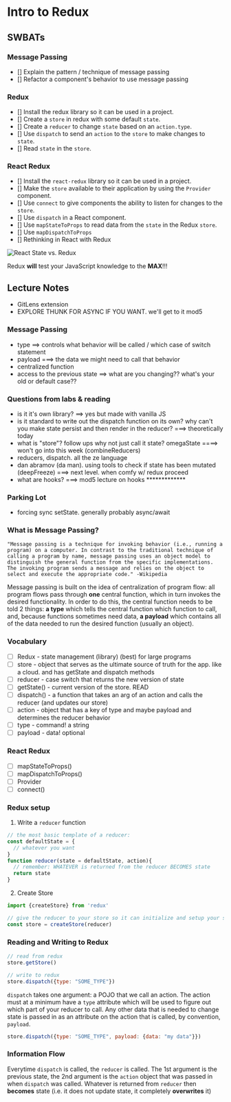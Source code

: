 Intro to Redux
==============

## SWBATs

### Message Passing
- [] Explain the pattern / technique of message passing
- [] Refactor a component's behavior to use message passing 

### Redux
- [] Install the redux library so it can be used in a project.
- [] Create a `store` in redux with some default `state`.
- [] Create a `reducer` to change `state` based on an `action.type`.
- [] Use `dispatch` to send an `action` to the `store` to make changes to `state`.
- [] Read `state` in the `store`.

### React Redux
- [] Install the `react-redux` library so it can be used in a project.
- [] Make the `store` available to their application by using the `Provider` component.
- [] Use `connect` to give components the ability to listen for changes to the `store`.
- [] Use `dispatch` in a React component.
- [] Use `mapStateToProps` to read data from the `state` in the Redux `store`.
- [] Use `mapDispatchToProps`
- [] Rethinking in React with Redux


![React State vs. Redux][visual]

[visual]: https://css-tricks.com/wp-content/uploads/2016/03/redux-article-3-03.svg

Redux **will** test your JavaScript knowledge to the **MAX**!!!


## Lecture Notes
- GitLens extension
- EXPLORE THUNK FOR ASYNC IF YOU WANT. we'll get to it mod5



### Message Passing
- type ==> controls what behavior will be called / which case of switch statement
- payload ===> the data we might need to call that behavior 
- centralized function 
- access to the previous state ==> what are you changing?? what's your old or default case??





### Questions from labs & reading
- is it it's own library? ==> yes but made with vanilla JS
- is it standard to write out the dispatch function on its own? 
     why can't you make state persist and then render in the reducer? ===> theoretically today
- what is "store"? follow ups why not just call it state? omegaState ====> won't go into this week (combineReducers)
- reducers, dispatch. all the ze language 
- dan abramov (da man). using tools to check if state has been mutated (deepFreeze) ===> next level. when comfy w/ redux proceed
- what are hooks? ===> mod5 lecture on hooks *************



### Parking Lot 
- forcing sync setState. generally probably async/await





### What is Message Passing?
```
"Message passing is a technique for invoking behavior (i.e., running a program) on a computer. In contrast to the traditional technique of calling a program by name, message passing uses an object model to distinguish the general function from the specific implementations. The invoking program sends a message and relies on the object to select and execute the appropriate code." -Wikipedia
```

Message passing is built on the idea of centralization of program flow: all program flows pass through **one** central function, which in turn invokes the desired functionality. In order to do this, the central function needs to be told 2 things: **a type** which tells the central function which function to call, and, because functions sometimes need data, **a payload** which contains all of the data needed to run the desired function (usually an object).

### Vocabulary
- [ ] Redux - state management (library) (best) for large programs
- [ ] store - object that serves as the ultimate source of truth for the app. like a cloud. and has getState and dispatch methods 
- [ ] reducer - case switch that returns the new version of state 
- [ ] getState() - current version of the store. READ
- [ ] dispatch() - a function that takes an arg of an action and calls the reducer (and updates our store)
- [ ] action - object that has a key of type and maybe payload and determines the reducer behavior
- [ ] type - command! a string
- [ ] payload - data! optional

### React Redux
- [ ] mapStateToProps()
- [ ] mapDispatchToProps()
- [ ] Provider
- [ ] connect()

### Redux setup

1. Write a `reducer` function
```js
// the most basic template of a reducer:
const defaultState = {
  // whatever you want
}
function reducer(state = defaultState, action){
  // remember: WHATEVER is returned from the reducer BECOMES state
  return state
}
```

2. Create Store
```js
import {createStore} from 'redux'

// give the reducer to your store so it can initialize and setup your state
const store = createStore(reducer)
```

### Reading and Writing to Redux
```js
// read from redux
store.getStore()

// write to redux
store.dispatch({type: "SOME_TYPE"})
```

`dispatch` takes one argument: a POJO that we call an action. The action must at a minimum have a `type` attribute which will be used to figure out which part of your reducer to call. Any other data that is needed to change state is passed in as an attribute on the action that is called, by convention, `payload`.

```js
store.dispatch({type: "SOME_TYPE", payload: {data: "my data"}})
```


### Information Flow

Everytime `dispatch` is called, the `reducer` is called. The 1st argument is the previous state, the 2nd argument is the `action` object that was passed in when `dispatch` was called. Whatever is returned from `reducer` then **becomes** state (i.e. it does not update state, it completely **overwrites** it)





